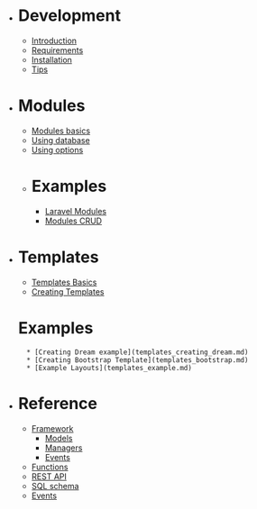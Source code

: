 * # Development
    * [Introduction](README.md)
    * [Requirements](start.md)
    * [Installation](installation.md)
    * [Tips](tips.md)
 
* # Modules
    * [Modules basics](modules_101.md)
    * [Using database](modules_data.md)
    * [Using options](modules_options.md)
    * # Examples
        * [Laravel Modules](modules_laravel.md)
        * [Modules CRUD](modules_crud.md)

* # Templates
    * [Templates Basics](templates_101.md)
    * [Creating Templates](templates_creating.md)    
    # Examples
        * [Creating Dream example](templates_creating_dream.md)
        * [Creating Bootstrap Template](templates_bootstrap.md)
        * [Example Layouts](templates_example.md)

* # Reference
    * [Framework](framework.md)
        * [Models](framework_models.md)
        * [Managers](framework_managers.md)
        * [Events](framework_events.md)
    * [Functions](/functions/README.md)
    * [REST API](rest_api.md)
    * [SQL schema](sql_schema.md)
    * [Events](events.md)
